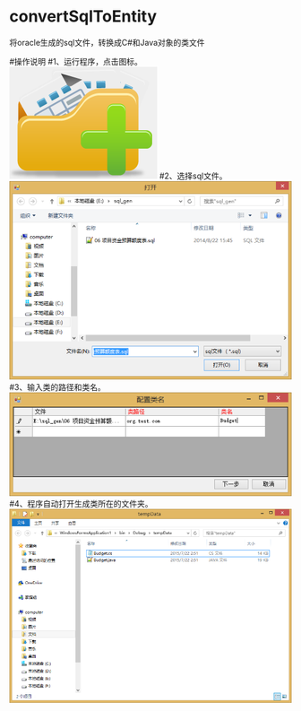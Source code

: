 # convertSqlToEntity
将oracle生成的sql文件，转换成C#和Java对象的类文件

#操作说明
#1、运行程序，点击图标。
![image](https://raw.githubusercontent.com/agan112/convertSqlToEntity/master/convertSqlToEntity/image/1.png) 
#2、选择sql文件。
![image](https://raw.githubusercontent.com/agan112/convertSqlToEntity/master/convertSqlToEntity/image/2.png) 
#3、输入类的路径和类名。
![image](https://raw.githubusercontent.com/agan112/convertSqlToEntity/master/convertSqlToEntity/image/3.png) 
#4、程序自动打开生成类所在的文件夹。
![image](https://raw.githubusercontent.com/agan112/convertSqlToEntity/master/convertSqlToEntity/image/4.png) 
